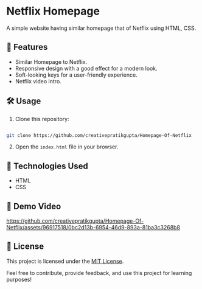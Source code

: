 # Netflix Homepage

A simple website having similar homepage
that of Netflix using  HTML,
CSS.

## 🚀 Features

- Similar Homepage to Netflix.
- Responsive design with a good effect for a modern look.
- Soft-looking keys for a user-friendly experience.
- Netflix video intro.

## 🛠️ Usage

1. Clone this repository: 
```bash 

git clone https://github.com/creativepratikgupta/Homepage-Of-Netflix
   ```
2. Open the `index.html` file in your browser.

## 🧰 Technologies Used

- HTML
- CSS

## 🎥 Demo Video

https://github.com/creativepratikgupta/Homepage-Of-Netflix/assets/96917518/0bc2d13b-6954-46d9-893a-81ba3c3268b8

## 📝 License

This project is licensed under the [MIT License](LICENSE).

Feel free to contribute, provide feedback, and use this project for learning purposes!



